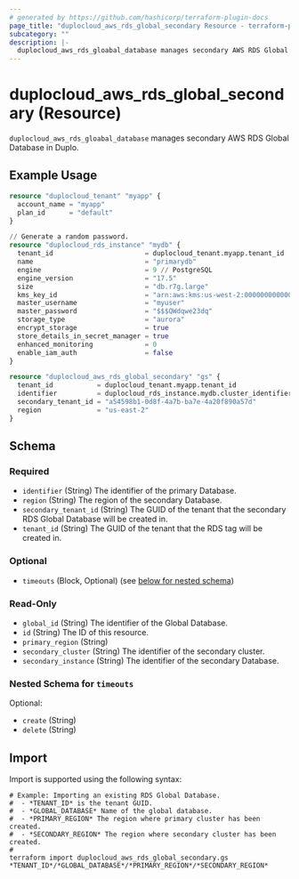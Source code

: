 ```yaml
---
# generated by https://github.com/hashicorp/terraform-plugin-docs
page_title: "duplocloud_aws_rds_global_secondary Resource - terraform-provider-duplocloud"
subcategory: ""
description: |-
  duplocloud_aws_rds_gloabal_database manages secondary AWS RDS Global Database in Duplo.
---
```


# duplocloud_aws_rds_global_secondary (Resource)

`duplocloud_aws_rds_gloabal_database` manages secondary AWS RDS Global Database in Duplo.

## Example Usage

```terraform
resource "duplocloud_tenant" "myapp" {
  account_name = "myapp"
  plan_id      = "default"
}

// Generate a random password.
resource "duplocloud_rds_instance" "mydb" {
  tenant_id                       = duplocloud_tenant.myapp.tenant_id
  name                            = "primarydb"
  engine                          = 9 // PostgreSQL
  engine_version                  = "17.5"
  size                            = "db.r7g.large"
  kms_key_id                      = "arn:aws:kms:us-west-2:000000000000:key/69569059-6055-4238-9eb3-3e5235e1e262"
  master_username                 = "myuser"
  master_password                 = "$$$QWdqwe23dq"
  storage_type                    = "aurora"
  encrypt_storage                 = true
  store_details_in_secret_manager = true
  enhanced_monitoring             = 0
  enable_iam_auth                 = false
}

resource "duplocloud_aws_rds_global_secondary" "gs" {
  tenant_id           = duplocloud_tenant.myapp.tenant_id
  identifier          = duplocloud_rds_instance.mydb.cluster_identifier
  secondary_tenant_id = "a54598b1-0d8f-4a7b-ba7e-4a20f890a57d"
  region              = "us-east-2"
}
```

<!-- schema generated by tfplugindocs -->
## Schema

### Required

- `identifier` (String) The identifier of the primary Database.
- `region` (String) The region of the secondary Database.
- `secondary_tenant_id` (String) The GUID of the tenant that the secondary RDS Global Database will be created in.
- `tenant_id` (String) The GUID of the tenant that the RDS tag will be created in.

### Optional

- `timeouts` (Block, Optional) (see [below for nested schema](#nestedblock--timeouts))

### Read-Only

- `global_id` (String) The identifier of the Global Database.
- `id` (String) The ID of this resource.
- `primary_region` (String)
- `secondary_cluster` (String) The identifier of the secondary cluster.
- `secondary_instance` (String) The identifier of the secondary Database.

<a id="nestedblock--timeouts"></a>
### Nested Schema for `timeouts`

Optional:

- `create` (String)
- `delete` (String)

## Import

Import is supported using the following syntax:

```shell
# Example: Importing an existing RDS Global Database.
#  - *TENANT_ID* is the tenant GUID.
#  - *GLOBAL_DATABASE* Name of the global database.
#  - *PRIMARY_REGION* The region where primary cluster has been created.
#  - *SECONDARY_REGION* The region where secondary cluster has been created.
#
terraform import duplocloud_aws_rds_global_secondary.gs *TENANT_ID*/*GLOBAL_DATABASE*/*PRIMARY_REGION*/*SECONDARY_REGION*
```
